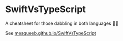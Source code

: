 # SwiftVsTypeScript

A cheatsheet for those dabbling in both languages 👏🏻

See [mesqueeb.github.io/SwiftVsTypeScript](https://mesqueeb.github.io/SwiftVsTypeScript/)
